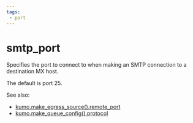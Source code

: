```yaml
---
tags:
 - port
---
```

# smtp_port

Specifies the port to connect to when making an SMTP connection to a destination
MX host.

The default is port 25.

See also:

 * [kumo.make_egress_source().remote_port](../make_egress_source/remote_port.md)
 * [kumo.make_queue_config().protocol](../make_queue_config/protocol.md)


